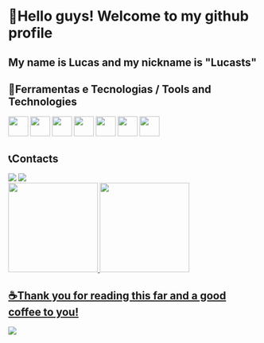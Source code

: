 # 👋Hello guys! Welcome to my github profile
## My name is Lucas and my nickname is "Lucasts"

## 🔨Ferramentas e Tecnologias / Tools and Technologies

<div>
<img loading="lazy" src="https://cdn.jsdelivr.net/gh/devicons/devicon/icons/react/react-original.svg" width="40" height="40" />
<img loading="lazy" src="https://cdn.jsdelivr.net/gh/devicons/devicon/icons/figma/figma-original.svg" width="40" height="40"  />
<img loading="lazy" src="https://cdn.jsdelivr.net/gh/devicons/devicon/icons/javascript/javascript-original.svg" width="40" height="40"  />
<img loading="lazy" src="https://cdn.jsdelivr.net/gh/devicons/devicon/icons/typescript/typescript-original.svg"  width="40" height="40"   />
<img loading="lazy" src="https://cdn.jsdelivr.net/gh/devicons/devicon/icons/angularjs/angularjs-original.svg" width="40" height="40" />
<img loading="lazy" src="https://cdn.jsdelivr.net/gh/devicons/devicon/icons/nextjs/nextjs-original.svg" width="40" height="40" />
<img loading="lazy" src="https://cdn.jsdelivr.net/gh/devicons/devicon/icons/ruby/ruby-original.svg" width="40" height="40"/>
</div>

## 📞Contacts
<div>
<a href = "lucastsilvadev@gmail.com"><img loading="lazy" src="https://img.shields.io/badge/Gmail-D14836?style=for-the-badge&logo=gmail&logoColor=white" target="_blank"></a>
<a href="https://www.linkedin.com/in/lucastsilva-dev/" target="_blank"><img loading="lazy" src="https://img.shields.io/badge/-LinkedIn-%230077B5?style=for-the-badge&logo=linkedin&logoColor=white" target="_blank"></a>   
</div>


<div>
<a href="https://github.com/LucasSst">
<img loading="lazy" height="180em" src="https://github-readme-stats.vercel.app/api/top-langs/?username=LucasSst&layout=compact&langs_count=7&theme=dracula"/>
<img loading="lazy" height="180em" src="https://github-readme-stats.vercel.app/api?username=LucasSst&show_icons=true&theme=dracula&include_all_commits=true&count_private=true"/>
</div>


## ☕Thank you for reading this far and a good coffee to you! 
<img loading="lazy" src="https://c.tenor.com/JnlrCRKSbOwAAAAd/tenor.gif">


